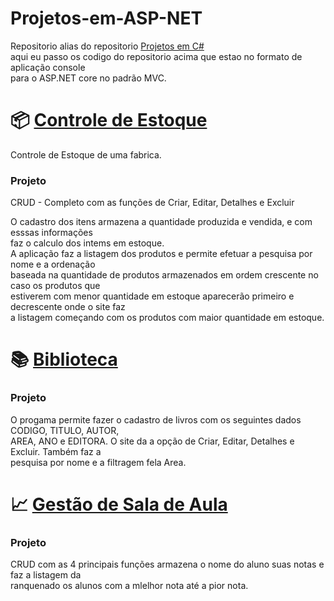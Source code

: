 # Projetos-em-ASP-NET

Repositorio alias do repositorio <a href="https://github.com/raphael-rfa/Projetos-em-Csharp">Projetos em C#</a>  
aqui eu passo os codigo do repositorio acima que estao no formato de aplicação console  
para o ASP.NET core no padrão MVC.

# 📦 [Controle de Estoque](https://github.com/raphael-rfa/Projetos-em-ASP-NET)

Controle de Estoque de uma fabrica.

### Projeto

CRUD - Completo com as funções de Criar, Editar, Detalhes e Excluir  

O cadastro dos itens armazena a quantidade produzida e vendida, e com esssas informações  
faz o calculo dos intems em estoque.  
A aplicação faz a listagem dos produtos e permite efetuar a pesquisa por nome e a ordenação  
baseada na quantidade de produtos armazenados em ordem crescente no caso os produtos que  
estiverem com menor quantidade em estoque aparecerão primeiro e decrescente onde o site faz  
a listagem começando com os produtos com maior quantidade em estoque.  


# 📚 [Biblioteca](https://github.com/raphael-rfa/Projetos-em-ASP-NET)

### Projeto

O progama permite fazer o cadastro de livros com os seguintes dados CODIGO, TITULO, AUTOR,  
AREA, ANO e EDITORA. O site da a opção de Criar, Editar, Detalhes e Excluir. Também faz a  
pesquisa por nome e a filtragem fela Area.


# 📈 [Gestão de Sala de Aula](https://github.com/raphael-rfa/Projetos-em-ASP-NET)

### Projeto

CRUD com as 4 principais funções armazena o nome do aluno suas notas e faz a listagem da  
ranquenado os alunos com a mlelhor nota até a pior nota.
